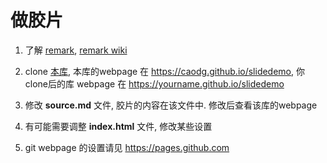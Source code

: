 # 做胶片

1. 了解 [remark](http://remarkjs.com), [remark wiki](https://github.com/gnab/remark/wiki)

2. clone [本库](https://github.com/caodg/slidedemo), 本库的webpage 在 https://caodg.github.io/slidedemo, 你clone后的库 webpage 在 https://yourname.github.io/slidedemo

3. 修改 **source.md** 文件, 胶片的内容在该文件中. 修改后查看该库的webpage

4. 有可能需要调整 **index.html** 文件, 修改某些设置

5. git webpage 的设置请见 https://pages.github.com
